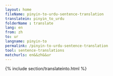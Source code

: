 ```yaml
---
layout: home
fileName: pinyin-to-urdu-sentence-translation
translatein: pinyin_to_urdu
folderName : translate
lang: en
from: zh
to: ur
langname: pinyin-to
permalink: /pinyin-to-urdu-sentence-translation
tool: sentence-translations
matchurls: en&&zh&&ur
---
```

{% include section/translateinto.html %}
